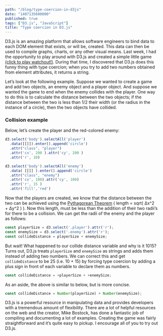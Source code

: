 ```yaml
---
path: "/blog/type-coercion-in-d3js"
date: "1407135600000"
published: true
tags: ["D3.js", "JavaScript"]
title: "Type coercion in D3.js"
---
```


D3.js is an amazing platform that allows software engineers to bind data to each DOM element that exists, or will be, created.  This data can then be used to compile graphs, charts, or any other visual means. Last week, I had the opportunity to play around with D3.js and created a simple little game [(click to play watchout!)](http://jonsadka.github.io/watchout).  During that time, I discovered that D3.js does this funny thing with type coercion; when you try to add two numbers obtained from element attributes, it returns a string.

Let’s look at the following example.  Suppose we wanted to create a game and add two objects, an enemy object and a player object.  And suppose we wanted the game to end when the enemy collides with the player.  One way to do this is to calculate the distance between the two objects; if the distance between the two is less than 1/2 their width (or the radius in the instance of a circle), then the two objects have collided.

### Collision example

Below, let’s create the player and the red-colored enemy:

```javascript
d3.select('body').selectAll('player')
  .data([[]]).enter().append('circle')
  .attr("class", "player")
  .attr('cx', 200 ).attr('cy', 200 )
  .attr('r', 10)
```

```javascript
d3.select('body').selectAll('enemy')
  .data( [[]] ).enter().append('circle')
  .attr("class", "enemy")
  .attr('cx', 100).attr('cy', 100)
  .attr('r', 15 )
  .attr('fill','red')
```

Now that the players are created, we know that the distance between the two can be achieved using the [Pythagorean Theorem](http://en.wikipedia.org/wiki/Pythagorean_theorem) ( length = sqrt(  Δx^2 +  Δy^2  ) ).  Now this length, must be less than the addition of their two radii’s for there to be a collision.  We can get the radii of the enemy and the player as follows:

```javascript
const playerSize = d3.select('.player').attr('r');
const enemySize = d3.select('.enemy').attr('r');
const collideDistance = playerSize + enemySize;
```

But wait! What happened to our collide distance variable and why is it 1015?  Turns out, D3.js treats `playerSize` and `enemySize` as strings and adds them instead of adding two numbers. We can correct this and get `collideDistance` to be 25 (i.e. 10 + 15) by forcing type coercion by adding a plus sign in front of each variable to declare them as numbers.

```javascript
const collideDistance = +playerSize + +enemySize;
```

As an aside, the above is similar to below, but is more concise.

```javascript
const collideDistance = Number(playerSize) + Number(enemySize);
```

D3.js is a powerful resource in manipulating data and provides developers with a tremendous amount of flexibility.  There are a lot of helpful resources on the web and the creator, Mike Bostock, has done a fantastic job of compiling and documenting a lot of examples.  Creating the game was fairly straightforward and it’s quite easy to pickup. I encourage all of you to try out D3.js.
